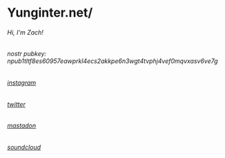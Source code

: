 # Yunginter.net/
###### Hi, I'm Zach! 
###### nostr pubkey: npub1tltf8es60957eawprkl4ecs2akkpe6n3wgt4tvphj4vef0mqvxasv6ve7g
###### [instagram](https://www.instagram.com/yunginternetgod/)
###### [twitter](https://twitter.com/yunginternetgod/)
###### [mastadon](https://mastodon.social/@internetgod)
###### [soundcloud](soundcloud.com/z10021)
